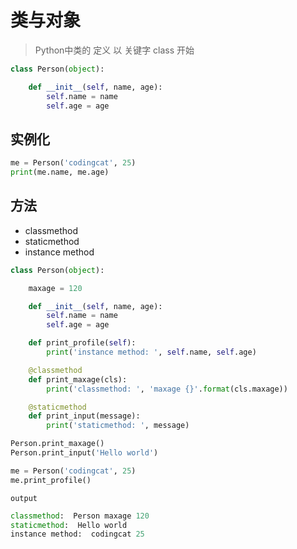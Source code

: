 # 类与对象

> Python中类的 定义 以 关键字 class 开始

```python
class Person(object):

    def __init__(self, name, age):
        self.name = name
        self.age = age
```

## 实例化

```python
me = Person('codingcat', 25)
print(me.name, me.age)
```

## 方法

- classmethod
- staticmethod
- instance method

```python
class Person(object):

    maxage = 120

    def __init__(self, name, age):
        self.name = name
        self.age = age

    def print_profile(self):
        print('instance method: ', self.name, self.age)

    @classmethod
    def print_maxage(cls):
        print('classmethod: ', 'maxage {}'.format(cls.maxage))

    @staticmethod
    def print_input(message):
        print('staticmethod: ', message)
```

```python
Person.print_maxage()
Person.print_input('Hello world')

me = Person('codingcat', 25)
me.print_profile()
```
`output`
```python
classmethod:  Person maxage 120
staticmethod:  Hello world
instance method:  codingcat 25
```

